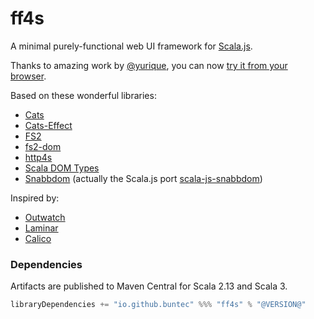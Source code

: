 # ff4s

A minimal purely-functional web UI framework for [Scala.js](https://www.scala-js.org/).

Thanks to amazing work by [@yurique](https://github.com/yurique),
you can now [try it from your browser](https://scribble.ninja/).

Based on these wonderful libraries:

- [Cats](https://typelevel.org/cats/)
- [Cats-Effect](https://typelevel.org/cats-effect/)
- [FS2](https://fs2.io/)
- [fs2-dom](https://github.com/armanbilge/fs2-dom)
- [http4s](https://http4s.org/)
- [Scala DOM Types](https://github.com/raquo/scala-dom-types)
- [Snabbdom](https://github.com/snabbdom/snabbdom) (actually the Scala.js port [scala-js-snabbdom](https://github.com/buntec/scala-js-snabbdom))

Inspired by:

- [Outwatch](https://github.com/outwatch/outwatch)
- [Laminar](https://github.com/raquo/Laminar)
- [Calico](https://github.com/armanbilge/calico)

### Dependencies

Artifacts are published to Maven Central for Scala 2.13 and Scala 3.

```scala
libraryDependencies += "io.github.buntec" %%% "ff4s" % "@VERSION@"
```

